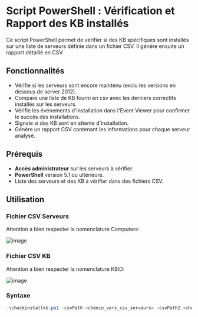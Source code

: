 # Script PowerShell : Vérification et Rapport des KB installés

Ce script PowerShell permet de vérifier si des KB spécifiques sont installés sur une liste de serveurs définie dans un fichier CSV. Il génère ensuite un rapport détaillé en CSV.

## Fonctionnalités

- Vérifie si les serveurs sont encore maintenu (exclu les versions en dessous de server 2012).
- Compare une liste de KB fourni en csv avec les derniers correctifs installés sur les serveurs.
- Vérifie les événements d'installation dans l'Event Viewer pour confirmer le succès des installations.
- Signale si des KB sont en attente d'installation.
- Génère un rapport CSV contenant les informations pour chaque serveur analysé.

## Prérequis

- **Accès administrateur** sur les serveurs à vérifier.
- **PowerShell** version 5.1 ou ultérieure.
- Liste des serveurs et des KB à vérifier dans des fichiers CSV.

## Utilisation

### Fichier CSV Serveurs 

Attention a bien respecter la nomenclature Computers:


![image](https://github.com/user-attachments/assets/4086d028-232b-4f24-a13f-af5376a4ac77)

### Fichier CSV KB
Attention a bien respecter la nomenclature KBID:


![image](https://github.com/user-attachments/assets/ab32cec2-d057-4ceb-bd18-2ac2084a3bc0)

### Syntaxe

```powershell
.\checkinstallkb.ps1 -csvPath <chemin_vers_csv_serveurs> -csvPath2 <chemin_vers_csv_kb>

